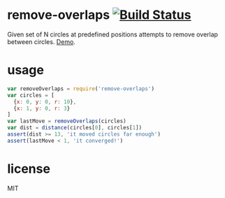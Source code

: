 # remove-overlaps [![Build Status](https://travis-ci.org/anvaka/remove-overlaps.svg?branch=master)](https://travis-ci.org/anvaka/remove-overlaps)

Given set of N circles at predefined positions attempts to remove overlap between circles.
[Demo](https://anvaka.github.io/remove-overlaps/demo/).

# usage

``` js
var removeOverlaps = require('remove-overlaps')
var circles = [
  {x: 0, y: 0, r: 10},
  {x: 1, y: 0, r: 3}
]
var lastMove = removeOverlaps(circles)
var dist = distance(circles[0], circles[1])
assert(dist >= 13, 'it moved circles far enough')
assert(lastMove < 1, 'it converged!')
```

# license

MIT
